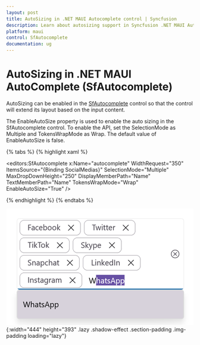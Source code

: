 ```yaml
---
layout: post
title: AutoSizing in .NET MAUI Autocomplete control | Syncfusion
description: Learn about autosizing support in Syncfusion .NET MAUI Autocomplete (SfAutocomplete) control and more.
platform: maui
control: SfAutocomplete
documentation: ug
---
```


# AutoSizing in .NET MAUI AutoComplete (SfAutocomplete)

AutoSizing can be enabled in the [SfAutocomplete](https://help.syncfusion.com/cr/maui/Syncfusion.Maui.Inputs.SfAutocomplete.html) control so that the control will extend its layout based on the input content.

The EnableAutoSize property is used to enable the auto sizing in the SfAutocomplete control. To enable the API, set the SelectionMode as Multiple and TokensWrapMode as Wrap. The default value of EnableAutoSize is false.

{% tabs %}
{% highlight xaml %}

<editors:SfAutocomplete x:Name="autocomplete"
             WidthRequest="350"
             ItemsSource="{Binding SocialMedias}"
             SelectionMode="Multiple"
             MaxDropDownHeight="250"
             DisplayMemberPath="Name"
             TextMemberPath="Name"
             TokensWrapMode="Wrap"
             EnableAutoSize="True" />

{% endhighlight %}
{% endtabs %}

![.NET MAUI Autocomplete AutoSize.](Images/Selection/net-maui-autocomplete-autosize.png){:width="444" height="393" .lazy .shadow-effect .section-padding .img-padding loading="lazy"}

